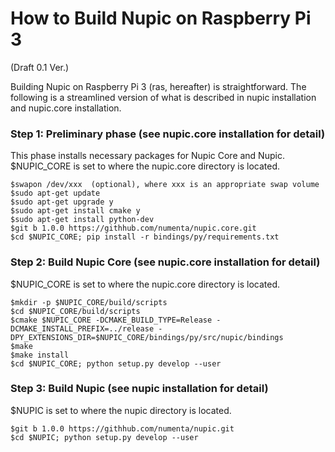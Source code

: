 

# How to Build Nupic on Raspberry Pi 3
(Draft 0.1 Ver.)

Building Nupic on Raspberry Pi 3 (ras, hereafter) is straightforward. The following is a streamlined version of what is described in nupic installation and nupic.core installation.

### Step 1: Preliminary phase (see nupic.core installation for detail)

This phase installs necessary packages for Nupic Core and Nupic.
$NUPIC_CORE is set to where the nupic.core directory is located.

```
$swapon /dev/xxx  (optional), where xxx is an appropriate swap volume
$sudo apt-get update
$sudo apt-get upgrade y
$sudo apt-get install cmake y
$sudo apt-get install python-dev
$git b 1.0.0 https://githhub.com/numenta/nupic.core.git
$cd $NUPIC_CORE; pip install -r bindings/py/requirements.txt
```

### Step 2: Build Nupic Core (see nupic.core installation for detail)

$NUPIC_CORE is set to where the nupic.core directory is located.

```
$mkdir -p $NUPIC_CORE/build/scripts
$cd $NUPIC_CORE/build/scripts
$cmake $NUPIC_CORE -DCMAKE_BUILD_TYPE=Release -DCMAKE_INSTALL_PREFIX=../release -DPY_EXTENSIONS_DIR=$NUPIC_CORE/bindings/py/src/nupic/bindings
$make
$make install
$cd $NUPIC_CORE; python setup.py develop --user
```

### Step 3: Build Nupic (see nupic installation for detail)
$NUPIC is set to where the nupic directory is located.

```
$git b 1.0.0 https://githhub.com/numenta/nupic.git
$cd $NUPIC; python setup.py develop --user
```
